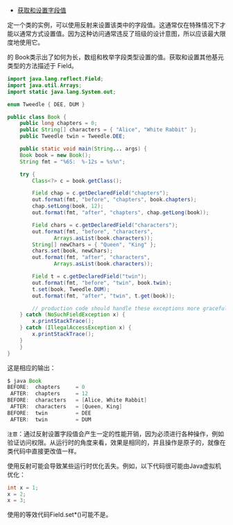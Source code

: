 -   [获取和设置字段值](https://docs.oracle.com/javase/tutorial/reflect/member/fieldValues.html)

定一个类的实例，可以使用反射来设置该类中的字段值。这通常仅在特殊情况下才能以通常方式设置值。因为这种访问通常违反了班级的设计意图，所以应该最大限度地使用它。

的 Book类示出了如何为长，数组和枚举字段类型设置的值。获取和设置其他基元类型的方法描述于 Field。

```Java
import java.lang.reflect.Field;
import java.util.Arrays;
import static java.lang.System.out;

enum Tweedle { DEE, DUM }

public class Book {
    public long chapters = 0;
    public String[] characters = { "Alice", "White Rabbit" };
    public Tweedle twin = Tweedle.DEE;

    public static void main(String... args) {
	Book book = new Book();
	String fmt = "%6S:  %-12s = %s%n";

	try {
	    Class<?> c = book.getClass();

	    Field chap = c.getDeclaredField("chapters");
	    out.format(fmt, "before", "chapters", book.chapters);
  	    chap.setLong(book, 12);
	    out.format(fmt, "after", "chapters", chap.getLong(book));

	    Field chars = c.getDeclaredField("characters");
	    out.format(fmt, "before", "characters",
		       Arrays.asList(book.characters));
	    String[] newChars = { "Queen", "King" };
	    chars.set(book, newChars);
	    out.format(fmt, "after", "characters",
		       Arrays.asList(book.characters));

	    Field t = c.getDeclaredField("twin");
	    out.format(fmt, "before", "twin", book.twin);
	    t.set(book, Tweedle.DUM);
	    out.format(fmt, "after", "twin", t.get(book));

        // production code should handle these exceptions more gracefully
	} catch (NoSuchFieldException x) {
	    x.printStackTrace();
	} catch (IllegalAccessException x) {
	    x.printStackTrace();
	}
    }
}
```

这是相应的输出：

```Java
$ java Book
BEFORE:  chapters     = 0
 AFTER:  chapters     = 12
BEFORE:  characters   = [Alice, White Rabbit]
 AFTER:  characters   = [Queen, King]
BEFORE:  twin         = DEE
 AFTER:  twin         = DUM
```

`注意`：通过反射设置字段值会产生一定的性能开销，因为必须进行各种操作，例如验证访问权限。从运行时的角度来看，效果是相同的，并且操作是原子的，就像在类代码中直接更改值一样。

使用反射可能会导致某些运行时优化丢失。例如，以下代码很可能由Java虚拟机优化：

```Java
int x = 1;
x = 2;
x = 3;
```

使用的等效代码Field.set*()可能不是。
